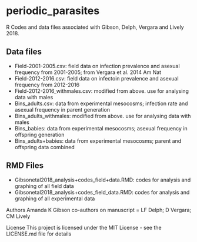 # periodic_parasites

R Codes and data files associated with Gibson, Delph, Vergara and Lively 2018.

## Data files
- Field-2001-2005.csv: field data on infection prevalence and asexual frequency from 2001-2005; from Vergara et al. 2014 Am Nat
- Field-2012-2016.csv: field data on infectoin prevalence and asexual frequency from 2012-2016
- Field-2012-2016_withmales.csv: modified from above. use for analysing data with males
- Bins_adults.csv: data from experimental mesocosms; infection rate and asexual frequency in parent generation
- Bins_adults_withmales: modified from above. use for analysing data with males
- Bins_babies: data from experimental mesocosms; asexual frequency in offspring generation
- Bins_adults+babies: data from experimental mesocosms; parent and offspring data combined

## RMD Files
- Gibsonetal2018_analysis+codes_field+data.RMD: codes for analysis and graphing of all field data
- Gibsonetal2018_analysis+codes_field_data.RMD: codes for analysis and graphing of all experimental data

Authors
Amanda K Gibson
co-authors on manuscript = LF Delph; D Vergara; CM Lively

License
This project is licensed under the MIT License - see the LICENSE.md file for details

